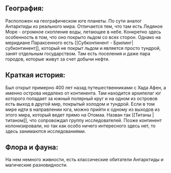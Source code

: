 ## География:

Расположен на географическом юге планеты. По сути аналог Антарктиды из реального мира. Отличается тем, что там есть Ледяное Море - огромное скопление воды, летающее в небе. Конкретно здесь особенность в том, что оно покрыто льдом со всех сторон. Однако на меридиане Параксенного есть [[Субконтинент - Брилинг|субконтинент]], который не покрыт льдом и является просто тундрой, занят отдельным государством. Там есть поселения и даже пара городов, которые живут за счет добычи нефти.

## Краткая история:

Был открыт примерно 400 лет назад путешественниками с Хада Афен, а именно острова недалеко от континента. Там находится архипелаг юг которого попадает за южный полярный круг и на одном из островов есть выход в другой мир, покрытый холодом и тундрой. Если в том мире идти в направлении юга, можно прийти к одному из выходов из этого мира, который ведет прямо на Отомаа. Назван так [[Титаны |титаном]], что сопровождал группу исследователей. Позже континент колонизировали, но так как особо ничего интересного здесь нет, то здесь занимаются исследованиями.

## Флора и фауна:

На нем немного живности, есть классические обитатели Антарктиды и магические разновидности.